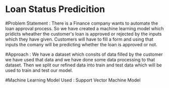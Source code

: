 # Loan Status Predicition

#Problem Statement : There is a Finance company wants to automate the loan approval process. So we have created a machine learning model which pridicts wheather the customer's loan is approved or rejected by the inputs which they have given. Customers will have to fill a form and using that inputs the comany will be predicting whether the loan is approved or not.


#Approach : We have a dataset which consits of data filled by the customer we have used that data and we have done some data processing to that dataset. Then we split our refined data into train and test data which will be used to train and test our model.


#Machine Learning Model Used : Support Vector Machine Model

